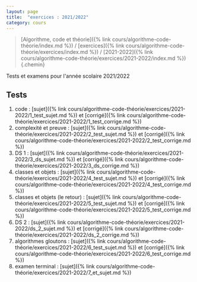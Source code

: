```yaml
---
layout: page
title:  "exercices : 2021/2022"
category: cours
---
```


> [Algorithme, code et théorie]({% link cours/algorithme-code-théorie/index.md %}) / [exercices]({% link cours/algorithme-code-théorie/exercices/index.md %}) / [2021-2022]({% link cours/algorithme-code-théorie/exercices/2021-2022/index.md %})
{.chemin}

Tests et examens pour l'année scolaire 2021/2022

## Tests

1. code : [sujet]({% link cours/algorithme-code-théorie/exercices/2021-2022/1_test_sujet.md %}) et [corrigé]({% link cours/algorithme-code-théorie/exercices/2021-2022/1_test_corrige.md %})
2. complexité et preuve : [sujet]({% link cours/algorithme-code-théorie/exercices/2021-2022/2_test_sujet.md %}) et [corrigé]({% link cours/algorithme-code-théorie/exercices/2021-2022/2_test_corrige.md %})
3. DS 1 : [sujet]({% link cours/algorithme-code-théorie/exercices/2021-2022/3_ds_sujet.md %}) et [corrigé]({% link cours/algorithme-code-théorie/exercices/2021-2022/3_ds_corrige.md %})
4. classes et objets : [sujet]({% link cours/algorithme-code-théorie/exercices/2021-2022/4_test_sujet.md %}) et [corrigé]({% link cours/algorithme-code-théorie/exercices/2021-2022/4_test_corrige.md %})
5. classes et objets (le retour) : [sujet]({% link cours/algorithme-code-théorie/exercices/2021-2022/5_test_sujet.md %}) et [corrigé]({% link cours/algorithme-code-théorie/exercices/2021-2022/5_test_corrige.md %})
6. DS 2 : [sujet]({% link cours/algorithme-code-théorie/exercices/2021-2022/ds_2_sujet.md %}) et [corrigé]({% link cours/algorithme-code-théorie/exercices/2021-2022/ds_2_corrige.md %})
7. algorithmes gloutons : [sujet]({% link cours/algorithme-code-théorie/exercices/2021-2022/6_test_sujet.md %}) et [corrigé]({% link cours/algorithme-code-théorie/exercices/2021-2022/6_test_corrige.md %})
8. examen terminal : [sujet]({% link cours/algorithme-code-théorie/exercices/2021-2022/7_et_sujet.md %})
